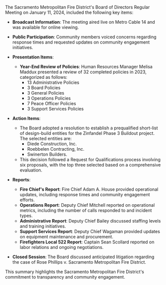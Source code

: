 The Sacramento Metropolitan Fire District's Board of Directors Regular Meeting on January 11, 2024, included the following key items:

- **Broadcast Information**: The meeting aired live on Metro Cable 14 and was available for online viewing.

- **Public Participation**: Community members voiced concerns regarding response times and requested updates on community engagement initiatives. 

- **Presentation Items**: 
  - **Year-End Review of Policies**: Human Resources Manager Melisa Maddux presented a review of 32 completed policies in 2023, categorized as follows:
    - 13 Administrative Policies
    - 3 Board Policies
    - 3 General Policies
    - 3 Operations Policies
    - 7 Peace Officer Policies
    - 3 Support Services Policies

- **Action Items**: 
  - The Board adopted a resolution to establish a prequalified short-list of design-build entities for the Zinfandel Phase 3 Buildout project. The selected entities are:
    - Diede Construction, Inc.
    - Roebbelen Contracting, Inc.
    - Swinerton Builders.
  - This decision followed a Request for Qualifications process involving six proposals, with the top three selected based on a comprehensive evaluation.

- **Reports**: 
  - **Fire Chief's Report**: Fire Chief Adam A. House provided operational updates, including response times and community engagement efforts.
  - **Operations Report**: Deputy Chief Mitchell reported on operational metrics, including the number of calls responded to and incident types.
  - **Administrative Report**: Deputy Chief Bailey discussed staffing levels and training initiatives.
  - **Support Services Report**: Deputy Chief Wagaman provided updates on equipment maintenance and procurement.
  - **Firefighters Local 522 Report**: Captain Sean Scollard reported on labor relations and ongoing negotiations.

- **Closed Session**: The Board discussed anticipated litigation regarding the case of Rose Phillips v. Sacramento Metropolitan Fire District.

This summary highlights the Sacramento Metropolitan Fire District's commitment to transparency and community engagement.
